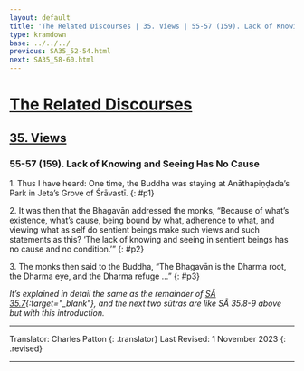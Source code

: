 ```yaml
---
layout: default
title: 'The Related Discourses | 35. Views | 55-57 (159). Lack of Knowing and Seeing Has No Cause'
type: kramdown
base: ../../../
previous: SA35_52-54.html
next: SA35_58-60.html
---
```


# [The Related Discourses](../index.html)
## [35. Views](index.html)
### 55-57 (159). Lack of Knowing and Seeing Has No Cause

1\. Thus I have heard: One time, the Buddha was staying at Anāthapiṇḍada’s Park in Jeta’s Grove of Śrāvastī.
{: #p1}

2\. It was then that the Bhagavān addressed the monks, “Because of what’s existence, what’s cause, being bound by what, adherence to what, and viewing what as self do sentient beings make such views and such statements as this? ‘The lack of knowing and seeing in sentient beings has no cause and no condition.’”
{: #p2}

3\. The monks then said to the Buddha, “The Bhagavān is the Dharma root, the Dharma eye, and the Dharma refuge …”
{: #p3}

<em>It’s explained in detail the same as the remainder of [SĀ 35.7](SA35_7.html){:target="_blank"}, and the next two sūtras are like SĀ 35.8-9 above but with this introduction.</em>

---

Translator: Charles Patton
{: .translator}
Last Revised: 1 November 2023
{: .revised}

---
